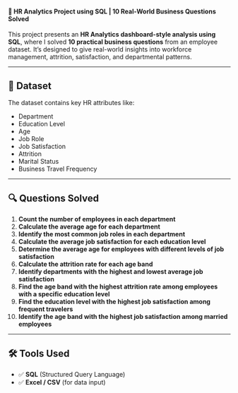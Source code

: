 #### 💼 HR Analytics Project using SQL | 10 Real-World Business Questions Solved

This project presents an **HR Analytics dashboard-style analysis using SQL**, where I solved **10 practical business questions** from an employee dataset.
It’s designed to give real-world insights into workforce management, attrition, satisfaction, and departmental patterns.

---

## 📁 Dataset

The dataset contains key HR attributes like:
- Department
- Education Level
- Age
- Job Role
- Job Satisfaction
- Attrition
- Marital Status
- Business Travel Frequency

---

## 🔍 Questions Solved

1. **Count the number of employees in each department**
2. **Calculate the average age for each department**
3. **Identify the most common job roles in each department**
4. **Calculate the average job satisfaction for each education level**
5. **Determine the average age for employees with different levels of job satisfaction**
6. **Calculate the attrition rate for each age band**
7. **Identify departments with the highest and lowest average job satisfaction**
8. **Find the age band with the highest attrition rate among employees with a specific education level**
9. **Find the education level with the highest job satisfaction among frequent travelers**
10. **Identify the age band with the highest job satisfaction among married employees**

---

## 🛠️ Tools Used

- ✅ **SQL** (Structured Query Language)
- ✅ **Excel / CSV** (for data input)


